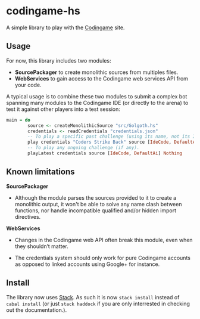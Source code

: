 codingame-hs
============

A simple library to play with the [Codingame](https://www.codingame.com) site.

Usage
-----

For now, this library includes two modules:

-   **SourcePackager** to create monolithic sources from multiples files.
-   **WebServices** to gain access to the Codingame web services API from your code.

A typical usage is to combine these two modules to submit a complex bot spanning many modules to the
Codingame IDE (or directly to the arena) to test it against other players into a test session:

```haskell
main = do
        source <- createMonolithicSource "src/Golgoth.hs"
        credentials <- readCredentials "credentials.json"
        -- To play a specific past challenge (using its name, not its ID).
        play credentials "Coders Strike Back" source [IdeCode, DefaultAi] Nothing
        -- To play any ongoing challenge (if any).
        playLatest credentials source [IdeCode, DefaultAi] Nothing
```

Known limitations
-----------------

**SourcePackager**

-   Although the module parses the sources provided to it to create a monolithic output, it won't be
    able to solve any name clash between functions, nor handle incompatible qualified and/or hidden
    import directives.

**WebServices**

-   Changes in the Codingame web API often break this module, even when they shouldn’t matter.

-   The credentials system should only work for pure Codingame accounts as opposed to linked
    accounts using Google+ for instance.

Install
-------

The library now uses [Stack](https://docs.haskellstack.org). As such it is now `stack install`
instead of `cabal install` (or just `stack haddock` if you are only interrested in checking out the
documentation.).
